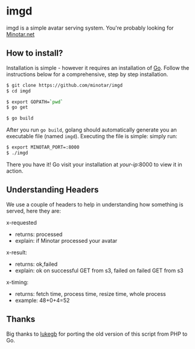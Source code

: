 # imgd

imgd is a simple avatar serving system. You're probably looking for [Minotar.net](https://github.com/minotar/minotar.net)

## How to install?
Installation is simple - however it requires an installation of [Go](http://golang.org). Follow the instructions below for a comprehensive, step by step installation.
```bash
$ git clone https://github.com/minotar/imgd
$ cd imgd

$ export GOPATH=`pwd`
$ go get

$ go build
```
After you run `go build`, golang should automatically generate you an executable file (named `imgd`). Executing the file is simple: simply run:
```bash
$ export MINOTAR_PORT=:8000
$ ./imgd
```
There you have it! Go visit your installation at *your-ip*:8000 to view it in action.

## Understanding Headers
We use a couple of headers to help in understanding how something is served, here they are:

x-requested

- returns: processed
- explain: if Minotar processed your avatar

x-result:

- returns: ok,failed
- explain: ok on successful GET from s3, failed on failed GET from s3

x-timing:

- returns: fetch time, process time, resize time, whole process
- example: 48+0+4=52

## Thanks
Big thanks to [lukegb](https://github.com/lukegb) for porting the old version of this script from PHP to Go.
